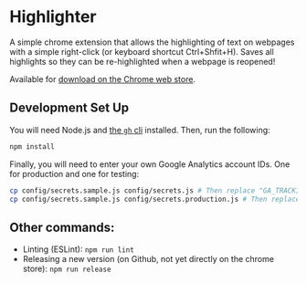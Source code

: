 # Highlighter
A simple chrome extension that allows the highlighting of text on webpages with a simple right-click (or keyboard shortcut Ctrl+Shfit+H). Saves all highlights so they can be re-highlighted when a webpage is reopened!

Available for [download on the Chrome web store](https://chrome.google.com/webstore/detail/highlighter/fdfcjfoifbjplmificlkdfneafllkgmn).

## Development Set Up

You will need Node.js and [the `gh` cli](https://cli.github.com/) installed.
Then, run the following:

```sh
npm install
```

Finally, you will need to enter your own Google Analytics account IDs. One for production and one for testing:
```sh
cp config/secrets.sample.js config/secrets.js # Then replace "GA_TRACKING_ID" with your test account ID
cp config/secrets.sample.js config/secrets.production.js # Then replace the "GA_TRACKING_ID" with your production account ID
```

## Other commands:

- Linting (ESLint): `npm run lint`
- Releasing a new version (on Github, not yet directly on the chrome store): `npm run release`
